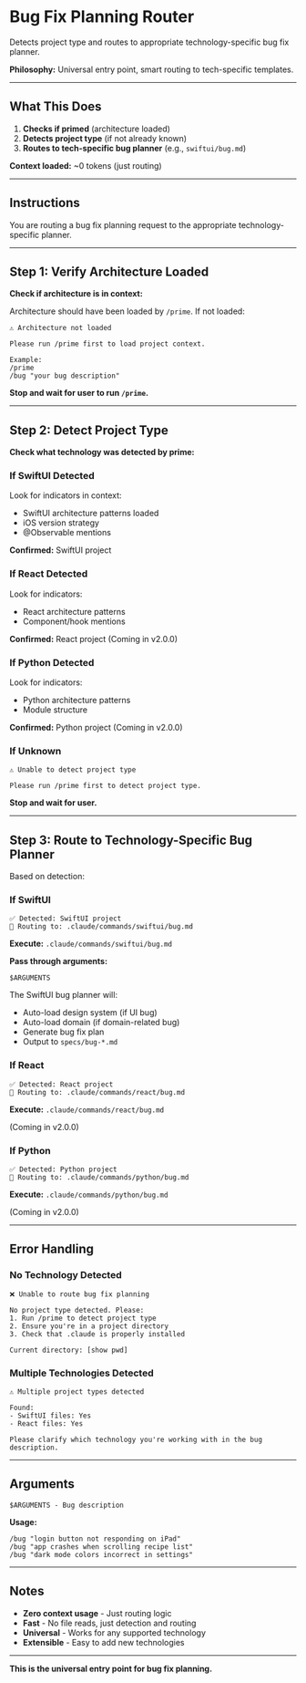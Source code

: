 # Bug Fix Planning Router

Detects project type and routes to appropriate technology-specific bug fix planner.

**Philosophy:** Universal entry point, smart routing to tech-specific templates.

---

## What This Does

1. **Checks if primed** (architecture loaded)
2. **Detects project type** (if not already known)
3. **Routes to tech-specific bug planner** (e.g., `swiftui/bug.md`)

**Context loaded:** ~0 tokens (just routing)

---

## Instructions

You are routing a bug fix planning request to the appropriate technology-specific planner.

---

## Step 1: Verify Architecture Loaded

**Check if architecture is in context:**

Architecture should have been loaded by `/prime`. If not loaded:
```
⚠️ Architecture not loaded

Please run /prime first to load project context.

Example:
/prime
/bug "your bug description"
```

**Stop and wait for user to run `/prime`.**

---

## Step 2: Detect Project Type

**Check what technology was detected by prime:**

### If SwiftUI Detected

Look for indicators in context:
- SwiftUI architecture patterns loaded
- iOS version strategy
- @Observable mentions

**Confirmed:** SwiftUI project

### If React Detected

Look for indicators:
- React architecture patterns
- Component/hook mentions

**Confirmed:** React project (Coming in v2.0.0)

### If Python Detected

Look for indicators:
- Python architecture patterns
- Module structure

**Confirmed:** Python project (Coming in v2.0.0)

### If Unknown
```
⚠️ Unable to detect project type

Please run /prime first to detect project type.
```

**Stop and wait for user.**

---

## Step 3: Route to Technology-Specific Bug Planner

Based on detection:

### If SwiftUI
```
✅ Detected: SwiftUI project
🐛 Routing to: .claude/commands/swiftui/bug.md
```

**Execute:** `.claude/commands/swiftui/bug.md`

**Pass through arguments:**
```
$ARGUMENTS
```

The SwiftUI bug planner will:
- Auto-load design system (if UI bug)
- Auto-load domain (if domain-related bug)
- Generate bug fix plan
- Output to `specs/bug-*.md`

### If React
```
✅ Detected: React project
🐛 Routing to: .claude/commands/react/bug.md
```

**Execute:** `.claude/commands/react/bug.md`

(Coming in v2.0.0)

### If Python
```
✅ Detected: Python project
🐛 Routing to: .claude/commands/python/bug.md
```

**Execute:** `.claude/commands/python/bug.md`

(Coming in v2.0.0)

---

## Error Handling

### No Technology Detected
```
❌ Unable to route bug fix planning

No project type detected. Please:
1. Run /prime to detect project type
2. Ensure you're in a project directory
3. Check that .claude is properly installed

Current directory: [show pwd]
```

### Multiple Technologies Detected
```
⚠️ Multiple project types detected

Found:
- SwiftUI files: Yes
- React files: Yes

Please clarify which technology you're working with in the bug description.
```

---

## Arguments
```
$ARGUMENTS - Bug description
```

**Usage:**
```
/bug "login button not responding on iPad"
/bug "app crashes when scrolling recipe list"
/bug "dark mode colors incorrect in settings"
```

---

## Notes

- **Zero context usage** - Just routing logic
- **Fast** - No file reads, just detection and routing
- **Universal** - Works for any supported technology
- **Extensible** - Easy to add new technologies

---

**This is the universal entry point for bug fix planning.**